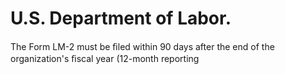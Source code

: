 # U.S. Department of Labor.

The Form LM-2 must be ﬁled within 90 days after the end of the organization's ﬁscal year (12-month reporting